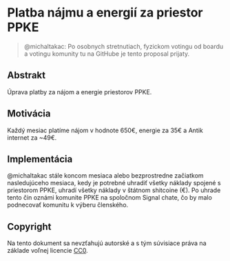 # Platba nájmu a energií za priestor PPKE

> @michaltakac: Po osobnych stretnutiach, fyzickom votingu od boardu a votingu komunity tu na GitHube je tento proposal prijaty.

## Abstrakt

Úprava platby za nájom a energie priestorov PPKE.

## Motivácia

Každý mesiac platíme nájom v hodnote 650€, energie za 35€ a Antik internet za ~49€. 

## Implementácia

@michaltakac stále koncom mesiaca alebo bezprostredne začiatkom nasledujúceho mesiaca, kedy je potrebné uhradiť všetky náklady spojené s priestorom PPKE, uhradí všetky náklady v štátnom shitcoine (€). Po uhrade tento čin oznámi komunite PPKE na spoločnom Signal chate, čo by malo podnecovať komunitu k výberu členského.

## Copyright
Na tento dokument sa nevzťahujú autorské a s tým súvisiace práva na základe voľnej licencie [CC0](https://github.com/ParalelnaPolisKE/ppke-proposals/blob/main/LICENSE.md).